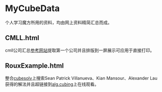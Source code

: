 # MyCubeData
个人学习魔方所用的资料，均由网上资料精简汇总而成。
## CMLL.html
cmll公司汇总[参考网站](http://www.speedcubedb.com/a/3x3/CMLL)提取第一个公司并且排版到一屏展示可应用于直接打印。
## RouxExample.html
整合[cubesolv](http://cubesolv.es/)上搜索Sean Patrick Villanueva、Kian Mansour、Alexander Lau获得的解法并且超链接到[alg.cubing](https://alg.cubing.net/)上在线观看。
